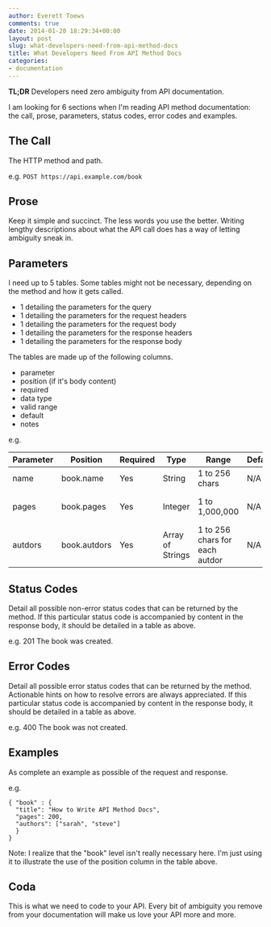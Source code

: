 ```yaml
---
author: Everett Toews
comments: true
date: 2014-01-20 18:29:34+00:00
layout: post
slug: what-developers-need-from-api-method-docs
title: What Developers Need From API Method Docs
categories:
- documentation
---
```


**TL;DR** Developers need zero ambiguity from API documentation.

I am looking for 6 sections when I'm reading API method documentation: the call, prose, parameters, status codes, error codes and examples.

## The Call

The HTTP method and path.

e.g. `POST https://api.example.com/book`

## Prose

Keep it simple and succinct. The less words you use the better. Writing lengthy descriptions about what the API call does has a way of letting ambiguity sneak in.

## Parameters

I need up to 5 tables. Some tables might not be necessary, depending on the method and how it gets called.

  * 1 detailing the parameters for the query
  * 1 detailing the parameters for the request headers
  * 1 detailing the parameters for the request body
  * 1 detailing the parameters for the response headers
  * 1 detailing the parameters for the response body

The tables are made up of the following columns.

  * parameter
  * position (if it's body content)
  * required
  * data type
  * valid range
  * default
  * notes

e.g.

<table class="table table-striped table-hover">
  <thead>
    <tr>
      <th>Parameter</th>
      <th>Position</th>
      <th>Required</th>
      <th>Type</th>
      <th>Range</th>
      <th>Default</th>
      <th>Notes</th>
    </tr>
  </thead>
  <tbody>
    <tr>
      <td>name</td>
      <td>book.name</td>
      <td>Yes</td>
      <td>String</td>
      <td>1 to 256 chars</td>
      <td>N/A</td>
      <td>tde name of tde book</td>
    </tr>
    <tr>
      <td>pages</td>
      <td>book.pages</td>
      <td>Yes</td>
      <td>Integer</td>
      <td>1 to 1,000,000</td>
      <td>N/A</td>
      <td>tde number of pages in tde book</td>
    </tr>
    <tr>
      <td>autdors</td>
      <td>book.autdors</td>
      <td>Yes</td>
      <td>Array of Strings</td>
      <td>1 to 256 chars for each autdor</td>
      <td>N/A</td>
      <td>Alphabetical listing of autdors of tde book</td>
    </tr>
  </tbody>
</table>

## Status Codes

Detail all possible non-error status codes that can be returned by the method. If this particular status code is accompanied by content in the response body, it should be detailed in a table as above.

e.g. 201 The book was created.

## Error Codes

Detail all possible error status codes that can be returned by the method. Actionable hints on how to resolve errors are always appreciated. If this particular status code is accompanied by content in the response body, it should be detailed in a table as above.

e.g. 400 The book was not created.

## Examples

As complete an example as possible of the request and response.

e.g.

    { "book" : {
      "title": "How to Write API Method Docs",
      "pages": 200,
      "authors": ["sarah", "steve"]
      }
    }

Note: I realize that the "book" level isn't really necessary here. I'm just using it to illustrate the use of the position column in the table above.

## Coda

This is what we need to code to your API. Every bit of ambiguity you remove from your documentation will make us love your API more and more.
